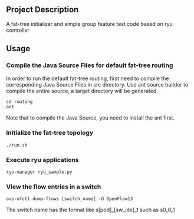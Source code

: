 ## Project Description
A fat-tree initializer and simple group feature test code based on ryu controller

## Usage
### Compile the Java Source Files for default fat-tree routing
In order to run the default fat-tree routing, first need to compile the corresponding Java Source Files in src directory.
Use ant source builder to compile the entire source, a target directory will be generated.

	cd routing
	ant
    
Note that to compile the Java Source, you need to install the ant first.

### Initialize the fat-tree topology

	./run.sh

### Execute ryu applications

	ryu-manager ryu_sample.py

### View the flow entries in a switch

	ovs-ofctl dump-flows [switch_name] -O OpenFlow13

The switch name has the format like s[pod]_[sw_idx]_1 such as s0_0_1